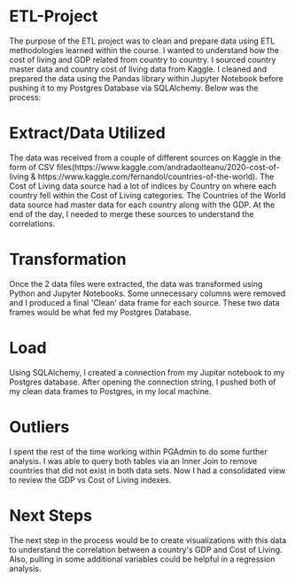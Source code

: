 <h1><b> ETL-Project</h1></b>

The purpose of the ETL project was to clean and prepare data using ETL methodologies learned within the course.  I wanted to understand how the cost of living and GDP related from country to country.  I sourced country master data and country cost of living data from Kaggle. I cleaned and prepared the data using the Pandas library within Jupyter Notebook before pushing it to my Postgres Database via SQLAlchemy. Below was the process:

<h1>Extract/Data Utilized<br></h1>
The data was received from a couple of different sources on Kaggle in the form of CSV files(https://www.kaggle.com/andradaolteanu/2020-cost-of-living & https://www.kaggle.com/fernandol/countries-of-the-world). The Cost of Living data source had a lot of indices by Country on where each country fell within the Cost of Living categories.  The Countries of the World data source had master data for each country along with the GDP. At the end of the day, I needed to merge these sources to understand the correlations.

<h1>Transformation<br></h1>
Once the 2 data files were extracted, the data was transformed using Python and Jupyter Notebooks.  Some unnecessary columns were removed and I produced a final 'Clean' data frame for each source.  These two data frames would be what fed my Postgres Database.  

<h1>Load<br></h1>
Using SQLAlchemy, I created a connection from my Jupitar notebook to my Postgres database.  After opening the connection string, I pushed both of my clean data frames to Postgres, in my local machine.  

<h1>Outliers<br></h1>
I spent the rest of the time working within PGAdmin to do some further analysis.  I was able to query both tables via an Inner Join to remove countries that did not exist in both data sets.  Now I had a consolidated view to review the GDP vs Cost of Living indexes.

<h1>Next Steps<br></h1>
The next step in the process would be to create visualizations with this data to understand the correlation between a country's GDP and Cost of Living.  Also, pulling in some additional variables could be helpful in a regression analysis. 
